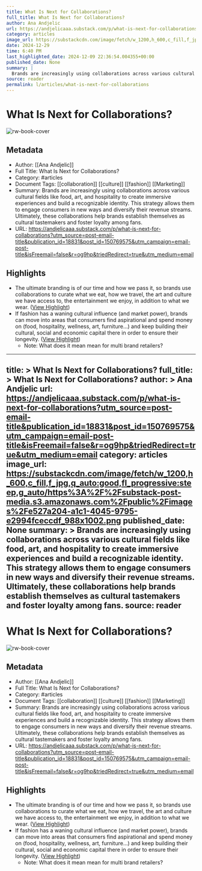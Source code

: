 ```yaml
---
title: What Is Next for Collaborations?
full_title: What Is Next for Collaborations?
author: Ana Andjelic
url: https://andjelicaaa.substack.com/p/what-is-next-for-collaborations?utm_source=post-email-title&publication_id=18831&post_id=150769575&utm_campaign=email-post-title&isFreemail=false&r=og9hp&triedRedirect=true&utm_medium=email
category: articles
image_url: https://substackcdn.com/image/fetch/w_1200,h_600,c_fill,f_jpg,q_auto:good,fl_progressive:steep,g_auto/https%3A%2F%2Fsubstack-post-media.s3.amazonaws.com%2Fpublic%2Fimages%2Fe527a204-a1c1-4045-9795-e2994fceccdf_988x1002.png
date: 2024-12-29
time: 6:40 PM
last_highlighted_date: 2024-12-09 22:36:54.004355+00:00
published_date: None
summary: |
  Brands are increasingly using collaborations across various cultural fields like food, art, and hospitality to create immersive experiences and build a recognizable identity. This strategy allows them to engage consumers in new ways and diversify their revenue streams. Ultimately, these collaborations help brands establish themselves as cultural tastemakers and foster loyalty among fans.
source: reader
permalink: l/articles/what-is-next-for-collaborations
---
```

# What Is Next for Collaborations?

![rw-book-cover](https://substackcdn.com/image/fetch/w_1200,h_600,c_fill,f_jpg,q_auto:good,fl_progressive:steep,g_auto/https%3A%2F%2Fsubstack-post-media.s3.amazonaws.com%2Fpublic%2Fimages%2Fe527a204-a1c1-4045-9795-e2994fceccdf_988x1002.png)

## Metadata
- Author: [[Ana Andjelic]]
- Full Title: What Is Next for Collaborations?
- Category: #articles
- Document Tags: [[collaboration]] [[culture]] [[fashion]] [[Marketing]] 
- Summary: Brands are increasingly using collaborations across various cultural fields like food, art, and hospitality to create immersive experiences and build a recognizable identity. This strategy allows them to engage consumers in new ways and diversify their revenue streams. Ultimately, these collaborations help brands establish themselves as cultural tastemakers and foster loyalty among fans.
- URL: https://andjelicaaa.substack.com/p/what-is-next-for-collaborations?utm_source=post-email-title&publication_id=18831&post_id=150769575&utm_campaign=email-post-title&isFreemail=false&r=og9hp&triedRedirect=true&utm_medium=email

## Highlights
- The ultimate branding is of our time and how we pass it, so brands use collaborations to curate what we eat, how we travel, the art and culture we have access to, the entertainment we enjoy, in addition to what we wear. ([View Highlight](https://read.readwise.io/read/01jeprxrc2da7bx6qvvdj7bzjh))
- If fashion has a waning cultural influence (and market power), brands can move into areas that consumers find aspirational and spend money on (food, hospitality, wellness, art, furniture…) and keep building their cultural, social and economic capital there in order to ensure their longevity. ([View Highlight](https://read.readwise.io/read/01jeps2g257myte2anwy9tmqrt))
    - Note: What does it mean mean for multi brand retailers?


---
title: >
  What Is Next for Collaborations?
full_title: >
  What Is Next for Collaborations?
author: >
  Ana Andjelic
url: https://andjelicaaa.substack.com/p/what-is-next-for-collaborations?utm_source=post-email-title&publication_id=18831&post_id=150769575&utm_campaign=email-post-title&isFreemail=false&r=og9hp&triedRedirect=true&utm_medium=email
category: articles
image_url: https://substackcdn.com/image/fetch/w_1200,h_600,c_fill,f_jpg,q_auto:good,fl_progressive:steep,g_auto/https%3A%2F%2Fsubstack-post-media.s3.amazonaws.com%2Fpublic%2Fimages%2Fe527a204-a1c1-4045-9795-e2994fceccdf_988x1002.png
published_date: None
summary: >
  Brands are increasingly using collaborations across various cultural fields like food, art, and hospitality to create immersive experiences and build a recognizable identity. This strategy allows them to engage consumers in new ways and diversify their revenue streams. Ultimately, these collaborations help brands establish themselves as cultural tastemakers and foster loyalty among fans.
source: reader
---
# What Is Next for Collaborations?

![rw-book-cover](https://substackcdn.com/image/fetch/w_1200,h_600,c_fill,f_jpg,q_auto:good,fl_progressive:steep,g_auto/https%3A%2F%2Fsubstack-post-media.s3.amazonaws.com%2Fpublic%2Fimages%2Fe527a204-a1c1-4045-9795-e2994fceccdf_988x1002.png)

## Metadata
- Author: [[Ana Andjelic]]
- Full Title: What Is Next for Collaborations?
- Category: #articles
- Document Tags: [[collaboration]] [[culture]] [[fashion]] [[Marketing]] 
- Summary: Brands are increasingly using collaborations across various cultural fields like food, art, and hospitality to create immersive experiences and build a recognizable identity. This strategy allows them to engage consumers in new ways and diversify their revenue streams. Ultimately, these collaborations help brands establish themselves as cultural tastemakers and foster loyalty among fans.
- URL: https://andjelicaaa.substack.com/p/what-is-next-for-collaborations?utm_source=post-email-title&publication_id=18831&post_id=150769575&utm_campaign=email-post-title&isFreemail=false&r=og9hp&triedRedirect=true&utm_medium=email

## Highlights
- The ultimate branding is of our time and how we pass it, so brands use collaborations to curate what we eat, how we travel, the art and culture we have access to, the entertainment we enjoy, in addition to what we wear. ([View Highlight](https://read.readwise.io/read/01jeprxrc2da7bx6qvvdj7bzjh))
- If fashion has a waning cultural influence (and market power), brands can move into areas that consumers find aspirational and spend money on (food, hospitality, wellness, art, furniture…) and keep building their cultural, social and economic capital there in order to ensure their longevity. ([View Highlight](https://read.readwise.io/read/01jeps2g257myte2anwy9tmqrt))
    - Note: What does it mean mean for multi brand retailers?


